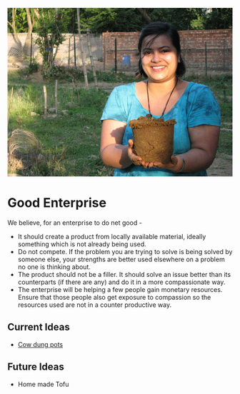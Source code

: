 <!--

Title: Good Enterprise

-->
![](/images/gobar.jpg)

Good Enterprise
==

We believe, for an enterprise to do net good -

* It should create a product from locally available material, ideally something which is not already being used.
* Do not compete. If the problem you are trying to solve is being solved by someone else, your strengths are better used elsewhere on a problem no one is thinking about.
* The product should not be a filler. It should solve an issue better than its counterparts (if there are any) and do it in a more compassionate way.
* The enterprise will be helping a few people gain monetary resources. Ensure that those people also get exposure to compassion so the resources used are not in a counter productive way.

## Current Ideas

* [Cow dung pots](https://blog.badmashpeepal.org/how-to-replace-plastic-with-cow-poop-in-5-steps-dff17bec1c66#.csf34nalr)

## Future Ideas

* Home made Tofu
